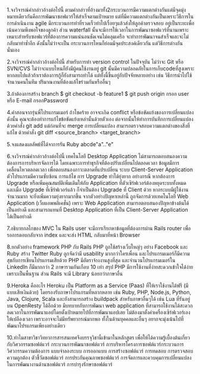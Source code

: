 1.จงวิจารณ์คำกล่าวอ้างต่อไปนี้
  ตามคำกล่าวที่อ้างมาทั้ง2กระบวนการมีความแตกต่างกันแต่มีจุดมุ่งหมายเดียวกันคือการพัฒนาซอฟแวร์ให้สำเร็จตามเป้าหมาย
แต่ที่มีความแตกต่างกันเป็นเพราะวิธีการในการดำเนินงาน agile มีกระบวนการทำที่รวดเร็วทำไปเรื่อยๆแล้วส่งให้ลูกค้าตรวจสอบ
อยู่เป็นระยะเพื่อเน้นความพึงพอใจของลูกค้า ส่วน waterfall นั้นจะมีการใช้เวลาในการพัฒนาซอฟแวร์ที่นานเพราะ
เหมาะสำหรับซอฟแวร์ที่ต้องการความแน่นอนชัดเจนไม่คลุมเครือ จะทำการพัฒนาจนสำเร็จและจะไม่กลับมาทำซ้ำอีก ดังนั้นไม่ว่าจะเป็น
กระบวนการไหนก็ย่อมมีจุดประสงค์เดียวกัน แต่วิธีการต่างกันนั่นเอง

2.จงวิจารณ์คำกล่าวอ้างต่อไปนี้
  สำหรับการทำ version control ในปัจจุบัน ไม่ว่าจะ Git หรือ SVN/CVS ไม่ว่าจะแบบไหนก็ยังมีผู้คนใช้งานอยู่
git นั้นมีความปลอดภัยในการเก็บcodeที่สูงเพราะหากลบไปแล้วถ้าเราต้องการกู้ก็ยังสามารถทำได้ แต่ทั้งนี้ขึ้นอยู่กับปัจจัยหลายอย่าง
เช่น วิธีการนำไปใช้ จำนวนคนในทีม ปริมาณงานที่ต้องแก้ไขร่วมกันหรืออื่นๆ 

3.ถ้าต้องการสร้าง branch
$ git checkout -b feature1
$ git push origin <branch>
กรอก user หรือ E-mail
กรอกPassword

4.คำสอนจากรุ่นพี่โปรแกรมเมอร์
  ถ้าโชคร้าย อาจจะเกิด conflict หรือข้อขัดแย้งของการเปลี่ยนแปลง ดังนั้น คุณจะต้องทำการแก้ไขข้อขัดแย้งเหล่านั้นด้วยตัวเอง
ต่อจากนั้นให้ทำการบันทึกการเปลี่ยนแปลงด้วยคำสั่ง git add <filename> แต่ก่อนที่จะ merge การเปลี่ยนแปลง 
สามารถตรวจสอบความแตกต่างของสิ่งที่แก้ไข ด้วยคำสั่ง git diff <source_branch> <target_branch>

5.จงแสดงผลลัพธ์ที่ได้จาการรัน Ruby
   abcde"a".."e"

6.จงวิจารณ์คำกล่าวอ้างต่อไปนี้
  เทคโนโลยี Desktop Application ไม่สามารถตอบสนองความต้องการการบริหารจัดการได้ โดยเฉพาะการทำธุรกิจที่ต้องปรับเปลี่ยนไปตลอดเวลา ข้อมูลมีการเคลื่อนไหวตลอดเวลา 
  เพื่อตอบสนองภาวะตลาดที่แปรเปลี่ยน ระบบ Client-Server Application ตัวโปรแกรมมีความซับซ้อน การแก้ไข การ Upgrade ทำได้ยุ่งยาก อย่างกรณี หากต้องการ Upgrade หรือเพิ่มคุณสมบัติเพิ่มเติมให้กับ Application ที่ตัวเซิร์ฟเวอร์ต้องหยุดระบบทั้งหมด และเมื่อ Upgrade ที่เซิร์ฟเวอร์แล้ว ก็จำเป็นต้อง Upgrade ที่ Client ด้วย หากระบบมีผู้ใช้งานจำนวนมาก จะยิ่งเพิ่มความยุ่งยากมากขึ้น จากตัวอย่างปัญหาเหล่านี้ ถูกจัดการด้วยเทคโนโลยี Web Application (เว็บแอพพลิเคชั่น) เพราะ Web Application สามารถตอบสนองปัญหาข้างต้นได้เป็นอย่างดี และสามารถแทนที่ Desktop Application ที่เป็น Client-Server Application ได้เป็นอย่างดี

7.อธิบายกลไกของ MVC ใน Rails
 user จะมีการเรียกหาข้อมูลที่ต้องการผ่าน Rails router เพื่อรอการตอบกลับจาก index และจะส่ง HTML กลับมาที่หน้า Browser
 
8.ยกตัวอย่าง framework
  PHP กับ Rails
PHP ถูกใช้สร้างเว็บใหญ่ๆ อย่าง Facebook และ Ruby สร้าง Twitter
Ruby ถูกจัดว่ามี usability มากกว่าใครเพื่อน และโปรแกรมเมอร์ก็มีความสุขกับการเขียนโปรแกรมเสียด้วย
PHP มีอัตราจ้างงานสูงที่สุด และจำนวนโปรแกรมเมอร์ใน LinkedIn ก็มีมากกว่า 2 ภาษารวมกันเกือบ 10 เท่า
สรุป PHP มีการใช้งานที่ง่ายสะดวกเข้าใจได้ง่ายเพราะเป็นพื้นฐาน ส่วน Rails จะมี Library น้อยกว่าภาษาอื่น

9.Heroka คืออะไร
  Heroku เป็น Platform as a Service (Paas) ที่ให้เราใช้งานได้ฟรี (มีแบบเสียเงินด้วย) โดยรองรับภาษาโปรแกรมที่หลากหลาย เช่น Ruby, PHP, Node.js, Python, Java, Clojure, Scala และยังสามารถสร้าง buildpack สำหรับภาษาอื่นๆได้ เช่น Lua ที่รันอยู่บน OpenResty ได้อีกด้วย
มีบทบาทกับการพัฒนา web application ที่สามารถใช้งานได้สะดวก ลดเวลาในการพัฒนาแอปโดยตั้งเป้าหมายไปที่การพัฒนาแอปเลย ไม่ต้องมาตั้งค่าเครื่องเซิร์ฟเวอร์เองให้เปลืองเวลา เพราะอาจจะไม่มีทรัพยากรณ์มากพอ ทั้งในด้านบุคคลและอื่นๆ อยากจะมุ่งเน้นไปที่พัฒนาโปรแกรมเพียงอย่างเดียว

10.ทำไมสาขาวิชาวิทยาการสารสนเทศจึงบรรจุวิชานี้เข้ามาในหลักสูตร
  เพื่อให้ได้ความรู้เบื้องต้นเกี่ยวกับวิศวกรรมซอฟต์แวร์ กระบวนการพัฒนาซอฟต์แวร์ การบริหารโครงการซอฟต์แวร์กระบวนการวิศวกรรมความต้องการ แบบจำลองระบบ การออกแบบ การสร้างซอฟต์แวร์ การทดสอบ การตรวจสอบความถูกต้อง ตัวชี้วัดซอฟต์แวร์ การประกันคุณภาพซอฟต์แวร์ การจัดการและควบคุมการเปลี่ยนแปลงในการพัฒนางานด้านซอฟต์แวร์ การบำรุงรักษาซอฟต์แวร์
